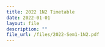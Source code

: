 ```yaml
---
title: 2022 1N2 Timetable
date: 2022-01-01
layout: file
description: ""
file_url: /files/2022-Sem1-1N2.pdf
---
```

